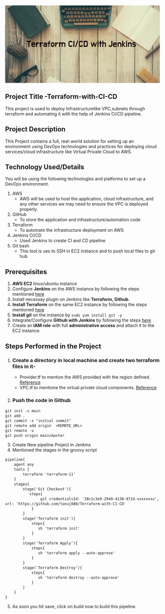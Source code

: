 ![This is an image](https://github.com/tanuj888/Terraform-with-CI-CD/blob/main/Terraform.png)

## Project Title -Terraform-with-CI-CD
This project is used to deploy Infrastructurelike VPC,subnets through terraform and automating it with the help of Jenkins CI/CD pipeline.
## Project Description
This Project contains a full, real-world solution for setting up an environment using DevOps technologies and practices for deploying cloud services/cloud infrastructure like Virtual Private Cloud to AWS.
## Technology Used/Details
You will be using the following technologies and platforms to set up a DevOps environment.
1. AWS 
   - AWS will be used to host the application, cloud infrastructure, and any other services we may need to ensure the VPC is deployed properly.
2. GitHub
   - To store the application and infrastructure/automation code
3. Terraform
   - To automate the infrastructure deployment on AWS 
4. Jenkins CI/CD
    - Used Jenkins  to create CI and CD pipeline
5. Git bash
    - This tool is ues to SSH in EC2 instance and to push local files to git hub

## Prerequisites
1. **AWS EC2** linux/ubuntu instance
2. Configure **Jenkins** on the AWS instance by following the steps mentioned [here](https://www.jenkins.io/doc/tutorials/tutorial-for-installing-jenkins-on-AWS/)
3. Install necessay plugin on Jenkins like **Terraform, Github**.
4. **Install Terraform** on the same EC2 instance by following the steps mentioned [here](https://learn.hashicorp.com/tutorials/terraform/install-cli)
5. **Install git** on the instance by `sudo yum install git -y`
6. Integrate/Configure **Github with Jenkins** by following the steps [here](https://www.blazemeter.com/blog/how-to-integrate-your-github-repository-to-your-jenkins-project)
7. Create an **IAM role** with full **administrative access** and attach it to the EC2 instance.

## Steps Performed in the Project
1. ### Create a directory in local machine and create two terraform files in it-
     - Provider.tf to mention the AWS provided with the region defined. [Reference](https://registry.terraform.io/providers/hashicorp/aws/latest/docs)
     - VPC.tf to mentione the virtual private cloud components. [Reference](https://registry.terraform.io/providers/hashicorp/aws/latest/docs/resources/vpc)
     
2. ### Push the code in Github
 ````
 git init -x main
 git add .
 git commit -x "initial commit"
 git remote add origin  <REMOTE_URL> 
 git remote -v
 git push origin main/master
 ````
3. Create New pipeline Project in Jenkins
4. Mentioned the stages in the groovy script

````
pipeline{
    agent any
    tools {
        terraform 'terraform-11'
    }
    stages{
        stage('Git Checkout'){
           steps{  
                git credentialsId: '30c1c3e9-2949-4138-971d-xxxxxxxx', url: 'https://github.com/tanuj888/Terraform-with-CI-CD'
            } 
        }
        stage('Terraform init'){
            steps{  
               sh 'terraform init'
            }
        }
        stage('Terraform Apply'){
            steps{  
               sh 'terraform apply --auto-approve'
            }
        }
        stage('Terraform Destroy'){
            steps{  
               sh 'terraform destroy --auto-approve'
            } 
        }
    }    
}
````
 
5. As soon you hit save, click on build now to build this pipeline.
